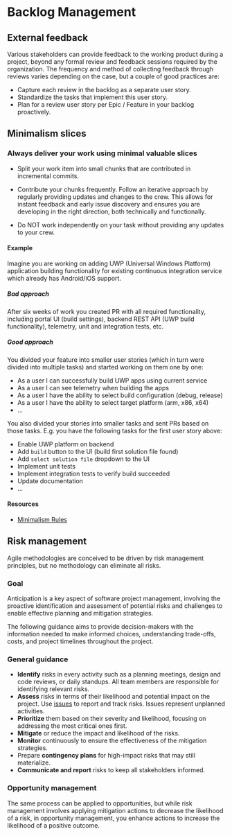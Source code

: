 # Backlog Management

## External feedback

Various stakeholders can provide feedback to the working product during a project, beyond any formal
review and feedback sessions required by the organization. The frequency and method of collecting
feedback through reviews varies depending on the case, but a couple of good practices are:

- Capture each review in the backlog as a separate user story.
- Standardize the tasks that implement this user story.
- Plan for a review user story per Epic / Feature in your backlog proactively.

## Minimalism slices

### Always deliver your work using minimal valuable slices

- Split your work item into small chunks that are contributed in incremental commits.

- Contribute your chunks frequently. Follow an iterative approach by regularly providing updates and changes to the crew. This allows for instant feedback and early issue discovery and ensures you are developing in the right direction, both technically and functionally.

- Do NOT work independently on your task without providing any updates to your crew.

#### Example

Imagine you are working on adding UWP (Universal Windows Platform) application building functionality for existing continuous integration service which already has Android/iOS support.

##### Bad approach

After six weeks of work you created PR with all required functionality, including portal UI (build settings), backend REST API (UWP build functionality), telemetry, unit and integration tests, etc.

##### Good approach

You divided your feature into smaller user stories (which in turn were divided into multiple tasks) and started working on them one by one:

- As a user I can successfully build UWP apps using current service
- As a user I can see telemetry when building the apps
- As a user I have the ability to select build configuration (debug, release)
- As a user I have the ability to select target platform (arm, x86, x64)
- ...

You also divided your stories into smaller tasks and sent PRs based on those tasks.
E.g. you have the following tasks for the first user story above:

- Enable UWP platform on backend
- Add `build` button to the UI (build first solution file found)
- Add `select solution file` dropdown to the UI
- Implement unit tests
- Implement integration tests to verify build succeeded
- Update documentation
- ...

#### Resources

- [Minimalism Rules](http://minifesto.org/)

## Risk management

Agile methodologies are conceived to be driven by risk management principles, but no methodology can eliminate all risks.

### Goal

Anticipation is a key aspect of software project management, involving the proactive identification and assessment of potential risks and challenges to enable effective planning and mitigation strategies.

The following guidance aims to provide decision-makers with the information needed to make informed choices, understanding trade-offs, costs, and project timelines throughout the project.

### General guidance

- **Identify** risks in every activity such as a planning meetings, design and code reviews, or daily standups. All team members are responsible for identifying relevant risks.
- **Assess** risks in terms of their likelihood and potential impact on the project. Use [issues](https://github.com/nestle-platform-engineering/nestle-platform-engineering-runbook/issues) to report and track risks. Issues represent unplanned activities.
- **Prioritize** them based on their severity and likelihood, focusing on addressing the most critical ones first.
- **Mitigate** or reduce the impact and likelihood of the risks.
- **Monitor** continuously to ensure the effectiveness of the mitigation strategies.
- Prepare **contingency plans** for high-impact risks that may still materialize.
- **Communicate and report** risks to keep all stakeholders informed.

### Opportunity management

The same process can be applied to opportunities, but while risk management involves applying mitigation actions to decrease the likelihood of a risk, in opportunity management, you enhance actions to increase the likelihood of a positive outcome.
